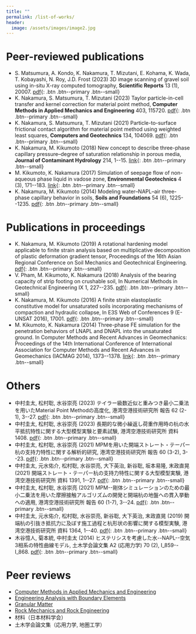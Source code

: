 ```yaml
---
title: ""
permalink: /list-of-works/
header:
  image: /assets/images/image2.jpg
---
```


# Peer-reviewed publications
* S. Matsumura, A. Kondo, K. Nakamura, T. Mizutani, E. Kohama, K. Wada, T. Kobayashi, N. Roy, J.D. Frost (2023) 3D image scanning of gravel soil using in-situ X-ray computed tomography, **Scientific Reports** 13 (1), 20007. [pdf](https://www.nature.com/articles/s41598-023-46772-y.pdf){: .btn .btn--primary .btn--small}
* K. Nakamura, S. Matsumura, T. Mizutani (2023) Taylor particle-in-cell transfer and kernel correction for material point method, **Computer Methods in Applied Mechanics and Engineering** 403, 115720. [pdf](https://www.sciencedirect.com/science/article/pii/S0045782522006752/pdf){: .btn .btn--primary .btn--small}
* K. Nakamura, S. Matsumura, T. Mizutani (2021) Particle-to-surface frictional contact algorithm for material point method using weighted least squares, **Computers and Geotechnics** 134, 104069. [pdf](https://www.sciencedirect.com/science/article/pii/S0266352X21000732/pdf){: .btn .btn--primary .btn--small}
* K. Nakamura, M. Kikumoto (2018) New concept to describe three-phase capillary pressure–degree of saturation relationship in porous media, **Journal of Contaminant Hydrology** 214, 1--15. [link](https://doi.org/10.1016/j.jconhyd.2018.03.008){: .btn .btn--primary .btn--small}
* M. Kikumoto, K. Nakamura (2017) Simulation of seepage flow of non-aqueous phase liquid in vadose zone, **Environmental Geotechnics** 4 (3), 171--183. [link](https://doi.org/10.1680/jenge.15.00011){: .btn .btn--primary .btn--small}
* K. Nakamura, M. Kikumoto (2014) Modeling water–NAPL–air three-phase capillary behavior in soils, **Soils and Foundations** 54 (6), 1225--1235. [pdf](https://www.sciencedirect.com/science/article/pii/S0038080614001334/pdf){: .btn .btn--primary .btn--small}

# Publications in proceedings

* K. Nakamura, M. Kikumoto (2019) A rotational hardening model applicable to finite strain analysis based on multiplicative decomposition of plastic deformation gradient tensor, Proceedings of the 16th Asian Regional Conference on Soil Mechanics and Geotechnical Engineering. [pdf](https://yo-1.ct.ntust.edu.tw:8887/tgssp/file/16ARC/file/TC103-009_JGS-077.pdf){: .btn .btn--primary .btn--small}
* V. Pham, M. Kikumoto, K. Nakamura (2018) Analysis of the bearing capacity of strip footing on crushable soil, In Numerical Methods in Geotechnical Engineering IX 1, 227--235. [pdf](https://www.researchgate.net/profile/Mamoru-Kikumoto/publication/333953329_Analysis_of_the_bearing_capacity_of_strip_footing_on_crushable_soil/links/64664d4e66b4cb4f73bc9602/Analysis-of-the-bearing-capacity-of-strip-footing-on-crushable-soil.pdf){: .btn .btn--primary .btn--small}
* K. Nakamura, M. Kikumoto (2016) A finite strain elastoplastic constitutive model for unsaturated soils incorporating mechanisms of compaction and hydraulic collapse, In E3S Web of Conferences 9 (E-UNSAT 2016), 17001. [pdf](https://www.researchgate.net/publication/308038797_A_finite_strain_elastoplastic_constitutive_model_for_unsaturated_soils_incorporating_mechanisms_of_compaction_and_hydraulic_collapse/fulltext/57d8079508ae601b39af8f03/A-finite-strain-elastoplastic-constitutive-model-for-unsaturated-soils-incorporating-mechanisms-of-compaction-and-hydraulic-collapse.pdf){: .btn .btn--primary .btn--small}
* M. Kikumoto, K. Nakamura (2014) Three-phase FE simulation for the penetration behaviors of LNAPL and DNAPL into the unsaturated ground. In Computer Methods and Recent Advances in Geomechanics: Proceedings of the 14th International Conference of International Association for Computer Methods and Recent Advances in Geomechanics (IACMAG 2014), 1373--1378. [link](https://www.proquest.com/openview/a2202106d2a13f6d94fe9f49e0ebd3d4/1?pq-origsite=gscholar&cbl=2069212){: .btn .btn--primary .btn--small}

# Others

* 中村圭太, 松村聡, 水谷崇亮 (2023) テイラー級数近似と重みつき最小二乗法を用いたMaterial Point Methodの高度化, 港湾空港技術研究所 報告 62 (2-1), 3--27. [pdf](https://www.pari.go.jp/PDF/REPORT62-2-1text.pdf){: .btn .btn--primary .btn--small}
* 中村圭太, 松村聡, 水谷崇亮 (2023) 長期的な微小繰返し荷重作用時の杭の水平抵抗特性に関する大型模型実験と要素試験, 港湾空港技術研究所 資料 1408. [pdf](https://www.pari.go.jp/PDF/TECHNICALNOTE1408.pdf){: .btn .btn--primary .btn--small}
* 中村圭太, 松村聡, 水谷崇亮 (2021) MPMを用いた開端ストレート・テーパー杭の支持力特性に関する解析的研究, 港湾空港技術研究所 報告 60 (3-2), 3--23. [pdf](https://www.pari.go.jp/PDF/REPORT60-3-2.pdf){: .btn .btn--primary .btn--small}
* 中村圭太, 元水佑介, 松村聡, 水谷崇亮, 大下英治, 新谷聡, 坂本易隆, 末政直晃 (2021) 開端ストレート・テーパー杭の支持力特性に関する大型模型実験, 港湾空港技術研究所 資料 1391, 1--27. [pdf](https://www.pari.go.jp/PDF/TECHNICALNOTE1391.pdf){: .btn .btn--primary .btn--small}
* 中村圭太, 松村聡, 水谷崇亮 (2021) MPM--剛体シミュレーションのための最小二乗法を用いた摩擦接触アルゴリズムの開発と開端杭の地盤への貫入挙動への適用, 港湾空港技術研究所 報告 60 (1-7), 3--24. [pdf](https://www.pari.go.jp/PDF/REPORT60-1-7.pdf){: .btn .btn--primary .btn--small}
* 中村圭太, 元水佑介, 松村聡, 水谷崇亮, 新谷聡, 大下英治, 末政直晃 (2019) 開端杭の引抜き抵抗力に及ぼす施工過程と杭形状の影響に関する模型実験, 港湾空港技術研究所 資料 1364, 1--40. [pdf](https://www.pari.go.jp/PDF/TECHNICALNOTE1364.pdf){: .btn .btn--primary .btn--small}
* 木谷憶人, 菊本統, 中村圭太 (2014) ヒステリシスを考慮した水--NAPL--空気3相系の特性曲線モデル, 土木学会論文集 A2 (応用力学) 70 (2), I_859--I_868. [pdf](https://www.jstage.jst.go.jp/article/jscejam/70/2/70_I_859/_pdf/-char/ja){: .btn .btn--primary .btn--small}

# Peer reviews

* [Computer Methods in Applied Mechanics and Engineering](https://www.sciencedirect.com/journal/computer-methods-in-applied-mechanics-and-engineering)
* [Engineering Analysis with Boundary Elements](https://www.sciencedirect.com/journal/engineering-analysis-with-boundary-elements)
* [Granular Matter](https://www.springer.com/journal/10035)
* [Rock Mechanics and Rock Engineering](https://www.springer.com/journal/603)
* 材料（日本材料学会）
* 土木学会論文集（応用力学, 地圏工学）
